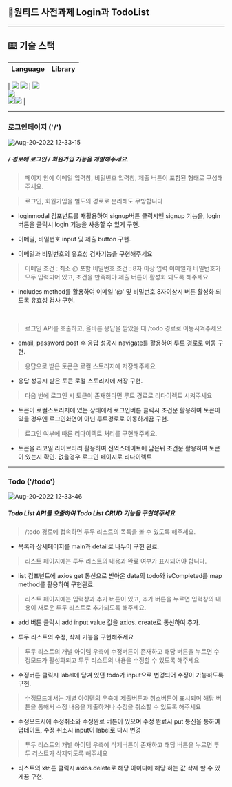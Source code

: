 ## 🚀원티드 사전과제 Login과 TodoList

---

## ⌨️ 기술 스택

| Language | Library |
| :------: | :-----: |

| <img src="https://img.shields.io/badge/Javascript-F7DF1E?style=for-the-badge&logo=Javscript&logoColor=white">
<img src="https://img.shields.io/badge/typesciprt-3178C6?style=for-the-badge&logo=styledcomponents&logoColor=white"> | <img src="https://img.shields.io/badge/React-61DAFB?style=for-the-badge&logo=React&logoColor=white"> <br /> <img src="https://img.shields.io/badge/reactrouter-CA4245?style=for-the-badge&logo=reactrouter&logoColor=white"><br /><img src="https://img.shields.io/badge/styledcomponents-DB7093?style=for-the-badge&logo=styledcomponents&logoColor=white"><img src="https://img.shields.io/badge/antdesign-0170FE?style=for-the-badge&logo=antdesign&logoColor=white">
|

---

### 로그인페이지 ('/')

![Aug-20-2022 12-33-15](https://user-images.githubusercontent.com/97820540/185727444-3f23799c-b93a-48e8-9b75-80e61f680f75.gif)

##### / 경로에 로그인 / 회원가입 기능을 개발해주세요.

> 페이지 안에 이메일 입력창, 비밀번호 입력창, 제출 버튼이 포함된 형태로 구성해주세요.

> 로그인, 회원가입을 별도의 경로로 분리해도 무방합니다

- loginmodal 컴포넌트를 재활용하여 signup버튼 클릭시엔 signup 기능을, login 버튼을 클릭시 login 기능을 사용할 수 있게 구현.

- 이메일, 비밀번호 input 및 제출 button 구현.

* 이메일과 비밀번호의 유효성 검사기능을 구현해주세요

> 이메일 조건 : 최소 @ 포함
> 비밀번호 조건 : 8자 이상 입력
> 이메일과 비밀번호가 모두 입력되어 있고, 조건을 만족해야 제출 버튼이 활성화 되도록 해주세요

- includes method를 활용하여 이메일 '@' 및 비밀번호 8자이상시 버튼 활성화 되도록 유효성 검사 구현.

<br />

> 로그인 API를 호출하고, 올바른 응답을
> 받았을 때 /todo 경로로 이동시켜주세요

- email, password post 후 응답 성공시 navigate를 활용하여 루트 경로로 이동 구현.

> 응답으로 받은 토큰은 로컬 스토리지에 저장해주세요

- 응답 성공시 받은 토큰 로컬 스토리지에 저장 구현.

> 다음 번에 로그인 시 토큰이 존재한다면 루트 경로로 리다이렉트 시켜주세요

- 토큰이 로컬스토리지에 있는 상태에서 로그인버튼 클릭시 조건문 활용하여 토큰이 있을 경우엔 로그인화면이 아닌 루트경로로 이동하게끔 구현.

> 로그인 여부에 따른 리다이렉트 처리를 구현해주세요.

- 토큰을 리코일 라이브러리 활용하여 전역스테이트에 담은뒤 조건문 활용하여 토큰이 있는지 확인. 없을경우 로그인 페이지로 리다이렉트

---

### Todo ('/todo')

![Aug-20-2022 12-33-46](https://user-images.githubusercontent.com/97820540/185727466-20a0828b-2fd8-4b9e-aa55-4f82192b0a12.gif)

##### Todo List API를 호출하여 Todo List CRUD 기능을 구현해주세요

> /todo 경로에 접속하면 투두 리스트의 목록을 볼 수 있도록 해주세요.

- 목록과 상세페이지를 main과 detail로 나누어 구현 완료.

> 리스트 페이지에는 투두 리스트의 내용과 완료 여부가 표시되어야 합니다.

- list 컴포넌트에 axios get 통신으로 받아온 data의 todo와 isCompleted를 map method를 활용하여 구현완료.

> 리스트 페이지에는 입력창과 추가 버튼이 있고, 추가 버튼을 누르면 입력창의 내용이 새로운 투두 리스트로 추가되도록 해주세요.

- add 버튼 클릭시 add input value 값을 axios. create로 통신하여 추가.

* 투두 리스트의 수정, 삭제 기능을 구현해주세요

> 투두 리스트의 개별 아이템 우측에 수정버튼이 존재하고 해당 버튼을 누르면 수정모드가 활성화되고 투두 리스트의 내용을 수정할 수 있도록 해주세요

- 수정버튼 클릭시 label에 담겨 있던 todo가 input으로 변경되어 수정이 가능하도록 구현.

> 수정모드에서는 개별 아이템의 우측에 제출버튼과 취소버튼이 표시되며 해당 버튼을 통해서 수정 내용을 제출하거나 수정을 취소할 수 있도록 해주세요

- 수정모드시에 수정취소와 수정완료 버튼이 있으며 수정 완료시 put 통신을 통하여 업데이트, 수정 취소시 input이 label로 다시 변경

> 투두 리스트의 개별 아이템 우측에 삭제버튼이 존재하고 해당 버튼을 누르면 투두 리스트가 삭제되도록 해주세요

- 리스트의 x버튼 클릭시 axios.delete로 해당 아이디에 해당 하는 값 삭제 할 수 있게끔 구현.
